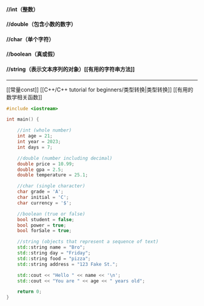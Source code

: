 #### //int（整数）
#### //double（包含小数的数字）
#### //char（单个字符）
#### //boolean（真或假）
#### //string（表示文本序列的对象）[[有用的字符串方法]]

---
[[常量const]]     [[C++/C++ tutorial for beginners/类型转换|类型转换]]     [[有用的数学相关函数]]

```c++
#include <iostream>

int main() {

    //int (whole number)
    int age = 21;
    int year = 2023;
    int days = 7;

    //double (number including decimal)
    double price = 10.99;
    double gpa = 2.5;
    double temperature = 25.1;

    //char (single character)
    char grade = 'A';
    char initial = 'C';
    char currency = '$';

    //boolean (true or false)
    bool student = false;
    bool power = true;
    bool forSale = true;

    //string (objects that represent a sequence of text)
    std::string name = "Bro";
    std::string day = "Friday";
    std::string food = "pizza";
    std::string address = "123 Fake St.";

    std::cout << "Hello " << name << '\n';
    std::cout << "You are " << age << " years old";

    return 0;
}
```